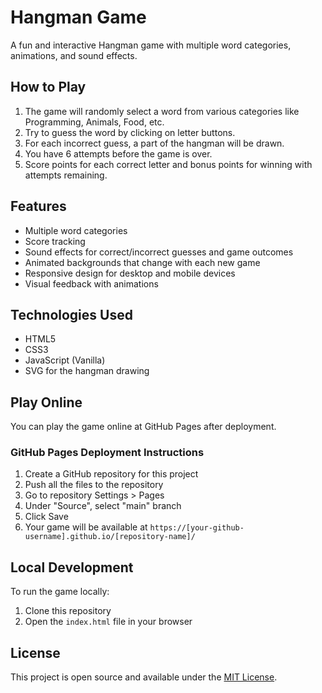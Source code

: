 # Hangman Game

A fun and interactive Hangman game with multiple word categories, animations, and sound effects.

## How to Play

1. The game will randomly select a word from various categories like Programming, Animals, Food, etc.
2. Try to guess the word by clicking on letter buttons.
3. For each incorrect guess, a part of the hangman will be drawn.
4. You have 6 attempts before the game is over.
5. Score points for each correct letter and bonus points for winning with attempts remaining.

## Features

- Multiple word categories
- Score tracking
- Sound effects for correct/incorrect guesses and game outcomes
- Animated backgrounds that change with each new game
- Responsive design for desktop and mobile devices
- Visual feedback with animations

## Technologies Used

- HTML5
- CSS3
- JavaScript (Vanilla)
- SVG for the hangman drawing

## Play Online

You can play the game online at GitHub Pages after deployment.

### GitHub Pages Deployment Instructions

1. Create a GitHub repository for this project
2. Push all the files to the repository
3. Go to repository Settings > Pages
4. Under "Source", select "main" branch
5. Click Save
6. Your game will be available at `https://[your-github-username].github.io/[repository-name]/`

## Local Development

To run the game locally:

1. Clone this repository
2. Open the `index.html` file in your browser

## License

This project is open source and available under the [MIT License](LICENSE).